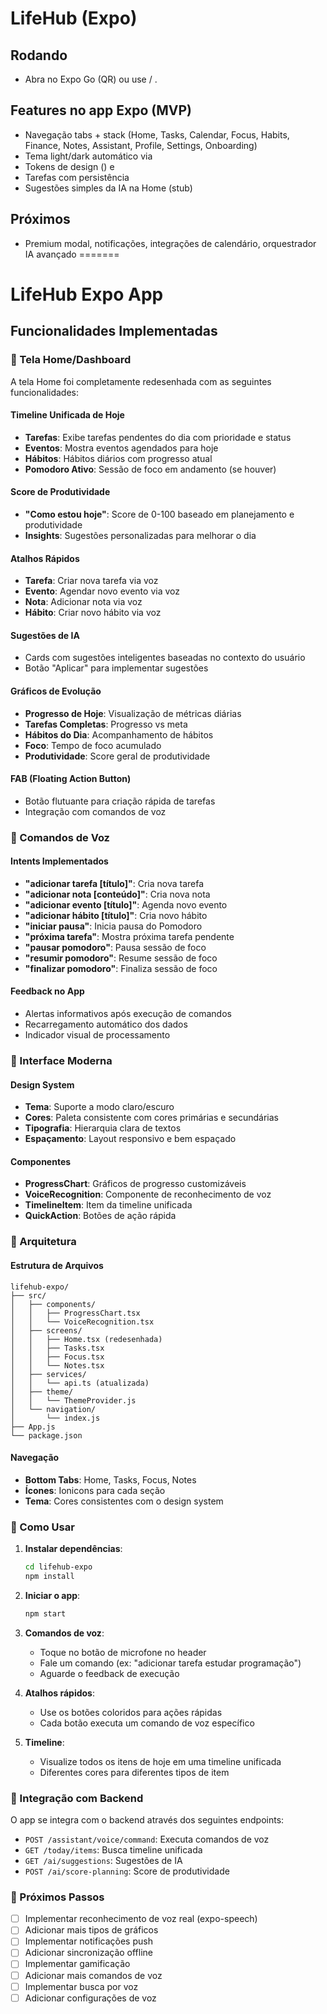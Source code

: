 # LifeHub (Expo)

## Rodando



- Abra no Expo Go (QR) ou use  / .

## Features no app Expo (MVP)
- Navegação tabs + stack (Home, Tasks, Calendar, Focus, Habits, Finance, Notes, Assistant, Profile, Settings, Onboarding)
- Tema light/dark automático via 
- Tokens de design () e 
- Tarefas com persistência 
- Sugestões simples da IA na Home (stub)

## Próximos
- Premium modal, notificações, integrações de calendário, orquestrador IA avançado
=======
# LifeHub Expo App

## Funcionalidades Implementadas

### 🎯 Tela Home/Dashboard

A tela Home foi completamente redesenhada com as seguintes funcionalidades:

#### Timeline Unificada de Hoje
- **Tarefas**: Exibe tarefas pendentes do dia com prioridade e status
- **Eventos**: Mostra eventos agendados para hoje
- **Hábitos**: Hábitos diários com progresso atual
- **Pomodoro Ativo**: Sessão de foco em andamento (se houver)

#### Score de Produtividade
- **"Como estou hoje"**: Score de 0-100 baseado em planejamento e produtividade
- **Insights**: Sugestões personalizadas para melhorar o dia

#### Atalhos Rápidos
- **Tarefa**: Criar nova tarefa via voz
- **Evento**: Agendar novo evento via voz
- **Nota**: Adicionar nota via voz
- **Hábito**: Criar novo hábito via voz

#### Sugestões de IA
- Cards com sugestões inteligentes baseadas no contexto do usuário
- Botão "Aplicar" para implementar sugestões

#### Gráficos de Evolução
- **Progresso de Hoje**: Visualização de métricas diárias
- **Tarefas Completas**: Progresso vs meta
- **Hábitos do Dia**: Acompanhamento de hábitos
- **Foco**: Tempo de foco acumulado
- **Produtividade**: Score geral de produtividade

#### FAB (Floating Action Button)
- Botão flutuante para criação rápida de tarefas
- Integração com comandos de voz

### 🎤 Comandos de Voz

#### Intents Implementados
- **"adicionar tarefa [título]"**: Cria nova tarefa
- **"adicionar nota [conteúdo]"**: Cria nova nota
- **"adicionar evento [título]"**: Agenda novo evento
- **"adicionar hábito [título]"**: Cria novo hábito
- **"iniciar pausa"**: Inicia pausa do Pomodoro
- **"próxima tarefa"**: Mostra próxima tarefa pendente
- **"pausar pomodoro"**: Pausa sessão de foco
- **"resumir pomodoro"**: Resume sessão de foco
- **"finalizar pomodoro"**: Finaliza sessão de foco

#### Feedback no App
- Alertas informativos após execução de comandos
- Recarregamento automático dos dados
- Indicador visual de processamento

### 🎨 Interface Moderna

#### Design System
- **Tema**: Suporte a modo claro/escuro
- **Cores**: Paleta consistente com cores primárias e secundárias
- **Tipografia**: Hierarquia clara de textos
- **Espaçamento**: Layout responsivo e bem espaçado

#### Componentes
- **ProgressChart**: Gráficos de progresso customizáveis
- **VoiceRecognition**: Componente de reconhecimento de voz
- **TimelineItem**: Item da timeline unificada
- **QuickAction**: Botões de ação rápida

### 🔧 Arquitetura

#### Estrutura de Arquivos
```
lifehub-expo/
├── src/
│   ├── components/
│   │   ├── ProgressChart.tsx
│   │   └── VoiceRecognition.tsx
│   ├── screens/
│   │   ├── Home.tsx (redesenhada)
│   │   ├── Tasks.tsx
│   │   ├── Focus.tsx
│   │   └── Notes.tsx
│   ├── services/
│   │   └── api.ts (atualizada)
│   ├── theme/
│   │   └── ThemeProvider.js
│   └── navigation/
│       └── index.js
├── App.js
└── package.json
```

#### Navegação
- **Bottom Tabs**: Home, Tasks, Focus, Notes
- **Ícones**: Ionicons para cada seção
- **Tema**: Cores consistentes com o design system

### 🚀 Como Usar

1. **Instalar dependências**:
   ```bash
   cd lifehub-expo
   npm install
   ```

2. **Iniciar o app**:
   ```bash
   npm start
   ```

3. **Comandos de voz**:
   - Toque no botão de microfone no header
   - Fale um comando (ex: "adicionar tarefa estudar programação")
   - Aguarde o feedback de execução

4. **Atalhos rápidos**:
   - Use os botões coloridos para ações rápidas
   - Cada botão executa um comando de voz específico

5. **Timeline**:
   - Visualize todos os itens de hoje em uma timeline unificada
   - Diferentes cores para diferentes tipos de item

### 🔗 Integração com Backend

O app se integra com o backend através dos seguintes endpoints:

- `POST /assistant/voice/command`: Executa comandos de voz
- `GET /today/items`: Busca timeline unificada
- `GET /ai/suggestions`: Sugestões de IA
- `POST /ai/score-planning`: Score de produtividade

### 📱 Próximos Passos

- [ ] Implementar reconhecimento de voz real (expo-speech)
- [ ] Adicionar mais tipos de gráficos
- [ ] Implementar notificações push
- [ ] Adicionar sincronização offline
- [ ] Implementar gamificação
- [ ] Adicionar mais comandos de voz
- [ ] Implementar busca por voz
- [ ] Adicionar configurações de voz
